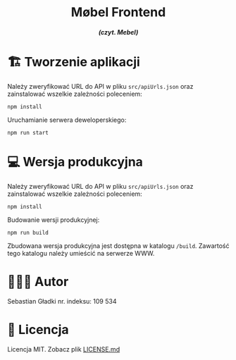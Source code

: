 <div>
  <h1 align="center">Møbel Frontend</h1>
  <h4 align="center"><i>(czyt. Mebel)</i></h4>
</div>

# 🏗 Tworzenie aplikacji

Należy zweryfikować URL do API w pliku `src/apiUrls.json` oraz zainstalować wszelkie zależności poleceniem:

```
npm install
```

Uruchamianie serwera deweloperskiego:

```
npm run start
```

# 💻 Wersja produkcyjna

Należy zweryfikować URL do API w pliku `src/apiUrls.json` oraz zainstalować wszelkie zależności poleceniem:

```
npm install
```

Budowanie wersji produkcyjnej:

```
npm run build
```

Zbudowana wersja produkcyjna jest dostępna w katalogu `/build`.
Zawartość tego katalogu należy umieścić na serwerze WWW.

# 🧔🏻‍♂️ Autor

Sebastian Gładki
nr. indeksu: 109 534

# 📜 Licencja

Licencja MIT.
Zobacz plik [LICENSE.md](LICENSE.md)